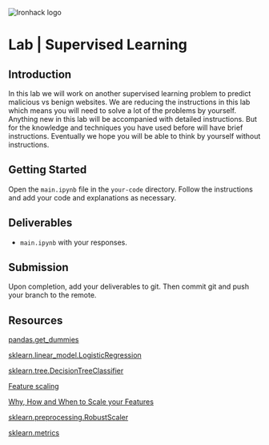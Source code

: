 ![Ironhack logo](https://i.imgur.com/1QgrNNw.png)

# Lab | Supervised Learning



## Introduction

In this lab we will work on another supervised learning problem to predict malicious vs benign websites. We are reducing the instructions in this lab which means you will need to solve a lot of the problems by yourself. Anything new in this lab will be accompanied with detailed instructions. But for the knowledge and techniques you have used before will have brief instructions. Eventually we hope you will be able to think by yourself without instructions.

## Getting Started

Open the `main.ipynb` file in the `your-code` directory. Follow the instructions and add your code and explanations as necessary.

## Deliverables

- `main.ipynb` with your responses.

## Submission

Upon completion, add your deliverables to git. Then commit git and push your branch to the remote.

## Resources

[pandas.get_dummies](https://pandas.pydata.org/pandas-docs/stable/generated/pandas.get_dummies.html)

[sklearn.linear_model.LogisticRegression](https://scikit-learn.org/stable/modules/generated/sklearn.linear_model.LogisticRegression.html)

[sklearn.tree.DecisionTreeClassifier](https://scikit-learn.org/stable/modules/generated/sklearn.tree.DecisionTreeClassifier.html)

[Feature scaling](https://en.wikipedia.org/wiki/Feature_scaling)

[Why, How and When to Scale your Features](https://medium.com/greyatom/why-how-and-when-to-scale-your-features-4b30ab09db5e)

[sklearn.preprocessing.RobustScaler](https://scikit-learn.org/stable/modules/generated/sklearn.preprocessing.RobustScaler.html)

[sklearn.metrics](https://scikit-learn.org/stable/modules/classes.html#module-sklearn.metrics)